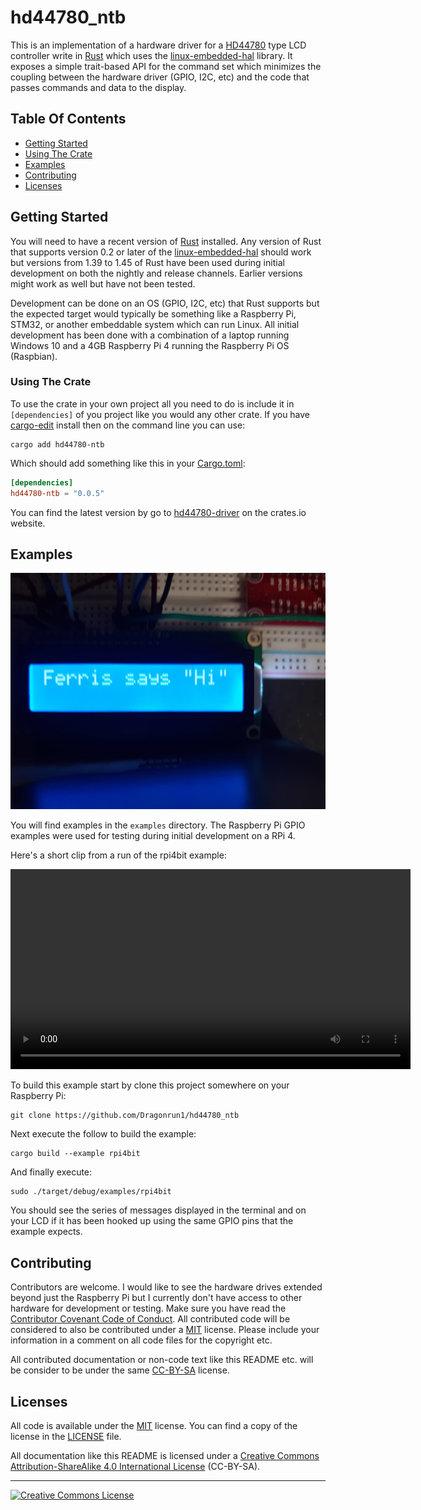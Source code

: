 # hd44780_ntb

This is an implementation of a hardware driver for a [HD44780] type LCD
controller write in [Rust] which uses the [linux-embedded-hal] library.
It exposes a simple trait-based API for the command set which minimizes the
coupling between the hardware driver (GPIO, I2C, etc) and the code that passes
commands and data to the display.

## Table Of Contents

  * [Getting Started](#getting-started)
  * [Using The Crate](#using-the-crate)
  * [Examples](#examples)
  * [Contributing](#contributing)
  * [Licenses](#licenses)

## Getting Started

You will need to have a recent version of [Rust] installed.
Any version of Rust that supports version 0.2 or later of the
[linux-embedded-hal] should work but versions from 1.39 to 1.45 of Rust have
been used during initial development on both the nightly and release channels.
Earlier versions might work as well but have not been tested.

Development can be done on an OS (GPIO, I2C, etc) that Rust supports but the
expected target would typically be something like a Raspberry Pi, STM32, or
another embeddable system which can run Linux.
All initial development has been done with a combination of a laptop running
Windows 10 and a 4GB Raspberry Pi 4 running the Raspberry Pi OS (Raspbian).

### Using The Crate

To use the crate in your own project all you need to do is include it in
`[dependencies]` of you project like you would any other crate.
If you have [cargo-edit] install then on the command line you can use:

```shell
cargo add hd44780-ntb
```

Which should add something like this in your [Cargo.toml]:

```toml
[dependencies]
hd44780-ntb = "0.0.5"
```

You can find the latest version by go to [hd44780-driver] on the crates.io website. 

## Examples

<picture>
    <source media="(min-width: 4128px)" srcset="media/hi_ferris.jpg">
    <source media="(min-width: 2048px)" srcset="media/hi_ferris2048.jpg">
    <source media="(min-width: 1024px)" srcset="media/hi_ferris1024.jpg">
    <source media="(min-width: 512px)" srcset="media/hi_ferris512.jpg">
    <img src="media/hi_ferris512.jpg" alt="Hi from Ferris! on a 1602 LCD display">
</picture>
<br>

You will find examples in the `examples` directory. The Raspberry Pi GPIO
examples were used for testing during initial development on a RPi 4.

Here's a short clip from a run of the rpi4bit example:

<video width="640" controls>
    <source src="https://drive.google.com/open?id=1AmDToIt7GqLQJ8HaOB1L77cYCYlXot8o" type="video/mp4">
    Your browser does not support any of the available video format of this video.
</video>
<br>

To build this example start by clone this project somewhere on your Raspberry
Pi:

```shell
git clone https://github.com/Dragonrun1/hd44780_ntb
```

Next execute the follow to build the example:

```shell
cargo build --example rpi4bit
```

And finally execute:

```shell
sudo ./target/debug/examples/rpi4bit
```

You should see the series of messages displayed in the terminal and on your LCD
if it has been hooked up using the same GPIO pins that the example expects.

## Contributing

Contributors are welcome.
I would like to see the hardware drives extended beyond just the Raspberry Pi
but I currently don't have access to other hardware for development or testing.
Make sure you have read the [Contributor Covenant Code of Conduct].
All contributed code will be considered to also be contributed under a [MIT]
license.
Please include your information in a comment on all code files for the copyright
etc.

All contributed documentation or non-code text like this README etc. will be
consider to be under the same [CC-BY-SA] license.

## Licenses

All code is available under the [MIT] license.
You can find a copy of the license in the [LICENSE] file.

All documentation like this README is licensed under a
<a rel="license" href="http://creativecommons.org/licenses/by-sa/4.0/">Creative Commons Attribution-ShareAlike 4.0 International License</a>
(CC-BY-SA). 

[Cargo.toml]: https://doc.rust-lang.org/cargo/guide/dependencies.html
[CC-BY-SA]: http://creativecommons.org/licenses/by-sa/4.0/
[Contributor Covenant Code of Conduct]: CODE_OF_CONDUCT.md
[cargo-edit]: https://crates.io/crates/cargo-edit
[HD44780]: https://en.wikipedia.org/wiki/Hitachi_HD44780_LCD_controller/
[hd44780-driver]: https://crates.io/crates/hd44780-driver
[LICENSE]: LICENSE
[linux-embedded-hal]: https://github.com/rust-embedded/linux-embedded-hal
[MIT]: https://opensource.org/licenses/MIT
[Rust]: https://www.rust-lang.org/

<hr>
<a rel="license" href="http://creativecommons.org/licenses/by-sa/4.0/">
<img alt="Creative Commons License" style="border-width:0" src="https://i.creativecommons.org/l/by-sa/4.0/88x31.png" />
</a>
